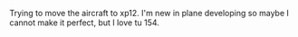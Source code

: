 Trying to move the aircraft to xp12. I'm new in plane developing so maybe I cannot make it perfect, but I love tu 154.
